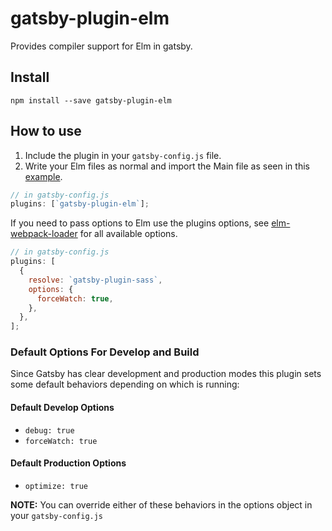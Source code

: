 # gatsby-plugin-elm

Provides compiler support for Elm in gatsby.

## Install

`npm install --save gatsby-plugin-elm`

## How to use

1.  Include the plugin in your `gatsby-config.js` file.
2.  Write your Elm files as normal and import the Main file as seen in this [example](https://github.com/elm-community/elm-webpack-loader/blob/master/example/src/index.js).

```javascript
// in gatsby-config.js
plugins: [`gatsby-plugin-elm`];
```

If you need to pass options to Elm use the plugins options, see [elm-webpack-loader](https://github.com/elm-community/elm-webpack-loader)
for all available options.

```javascript
// in gatsby-config.js
plugins: [
  {
    resolve: `gatsby-plugin-sass`,
    options: {
      forceWatch: true,
    },
  },
];
```

### Default Options For Develop and Build

Since Gatsby has clear development and production modes this plugin sets some default behaviors depending on which is running:

#### Default Develop Options

- `debug: true`
- `forceWatch: true`

#### Default Production Options

- `optimize: true`

**NOTE:** You can override either of these behaviors in the options object in your `gatsby-config.js`

